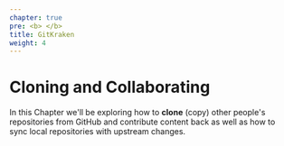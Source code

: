 ```yaml
---
chapter: true
pre: <b> </b>
title: GitKraken
weight: 4
---
```


# Cloning and Collaborating

In this Chapter we'll be exploring how to **clone** (copy) other people's repositories from GitHub and contribute content back as well as how to sync local repositories with upstream changes.
